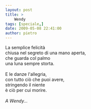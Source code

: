 ```yaml
---
layout: post
title: >
    Wendy
tags: [speciale,]
date: 2009-05-08 22:41:00
author: pietro
---
```

La semplice felicità<br/>chiusa nel segreto di una mano aperta,<br/>che guarda col palmo<br/>una luna sempre storta.<br/><br/>E le danze l'allegria,<br/>con tutto ciò che puoi avere,<br/>stringendo il niente<br/>è ciò per cui morire.<br/><br/><span style="font-style: italic">A Wendy...</span>
